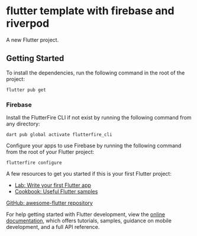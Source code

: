 # flutter template with firebase and riverpod

A new Flutter project.

## Getting Started

To install the dependencies, run the following command in the root of the project:

`flutter pub get`

### Firebase

Install the FlutterFire CLI if not exist by running the following command from any directory:

`dart pub global activate flutterfire_cli`

Configure your apps to use Firebase by running the following command from the root of your Flutter project:

`flutterfire configure`

A few resources to get you started if this is your first Flutter project:

-   [Lab: Write your first Flutter app](https://docs.flutter.dev/get-started/codelab)
-   [Cookbook: Useful Flutter samples](https://docs.flutter.dev/cookbook)

[GitHub: awesome-flutter repository ](https://github.com/Solido/awesome-flutter)

For help getting started with Flutter development, view the
[online documentation](https://docs.flutter.dev/), which offers tutorials,
samples, guidance on mobile development, and a full API reference.

```

```
